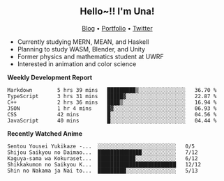 <h2 align="center">
  Hello~!! I'm Una!
</h2>

<p align="center">
  <a href="https://anarchy.website/">Blog</a> &bull;
  <a href="https://una-ada.github.io/">Portfolio</a> &bull;
  <a href="https://twitter.com/xn__z7x">Twitter</a>
</p>

- Currently studying MERN, MEAN, and Haskell
- Planning to study WASM, Blender, and Unity
- Former physics and mathematics student at UWRF
- Interested in animation and color science

**Weekly Development Report**

<!--START_SECTION:waka-->

```text
Markdown        5 hrs 39 mins   █████████▒░░░░░░░░░░░░░░░   36.70 %
TypeScript      3 hrs 31 mins   █████▓░░░░░░░░░░░░░░░░░░░   22.87 %
C++             2 hrs 36 mins   ████▒░░░░░░░░░░░░░░░░░░░░   16.94 %
JSON            1 hr 4 mins     █▓░░░░░░░░░░░░░░░░░░░░░░░   06.93 %
CSS             42 mins         █░░░░░░░░░░░░░░░░░░░░░░░░   04.56 %
JavaScript      40 mins         █░░░░░░░░░░░░░░░░░░░░░░░░   04.44 %
```

<!--END_SECTION:waka-->

**Recently Watched Anime**

<!-- RECENT-ANIME:START -->

    Sentou Yousei Yukikaze -...  ░░░░░░░░░░░░░░░░░░░░░░░░░   0/5
    Shijou Saikyou no Daimao...  ██████████████░░░░░░░░░░░   7/12
    Kaguya-sama wa Kokuraset...  ████████████░░░░░░░░░░░░░   6/12
    Shikkakumon no Saikyou K...  █████████████████████████   12/12
    Shin no Nakama ja Nai to...  █████████░░░░░░░░░░░░░░░░   5/13
<!-- RECENT-ANIME:END -->
